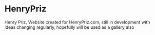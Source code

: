 # HenryPriz
Henry Priz, Website created for HenryPriz.com, still in development with ideas changing regularly, hopefully will be used as a gallery also
